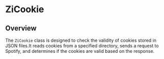 # ZiCookie

## Overview

The `ZiCookie` class is designed to check the validity 
of cookies stored in JSON files.It reads cookies from a 
specified directory, sends a request to Spotify, and determines 
if the cookies are valid based on the response.
